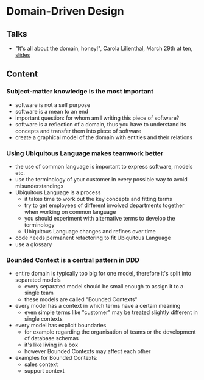 # Domain-Driven Design
## Talks
- "It's all about the domain, honey!", Carola Lilienthal, March 29th at ten, [slides](https://de.slideshare.net/cairolali/its-all-about-the-domain-honey)


## Content
### Subject-matter knowledge is the most important
- software is not a self purpose
- software is a mean to an end
- important question: for whom am I writing this piece of software?
- software is a reflection of a domain, thus you have to understand its concepts and transfer them into piece of software
- create a graphical model of the domain with entities and their relations

### Using Ubiquitous Language makes teamwork better
- the use of common language is important to express software, models etc.
- use the terminology of your customer in every possible way to avoid misunderstandings
- Ubiquitous Language is a process
    - it takes time to work out the key concepts and fitting terms
    - try to get employees of different involved departments together when working on common language 
    - you should experiment with alternative terms to develop the terminology
    - Ubiquitous Language changes and refines over time
- code needs permanent refactoring to fit Ubiquitous Language
- use a glossary

### Bounded Context is a central pattern in DDD
- entire domain is typically too big for one model, therefore it's split into separated models
    - every separated model should be small enough to assign it to a single team
    - these models are called "Bounded Contexts"
- every model has a context in which terms have a certain meaning
    - even simple terms like "customer" may be treated slightly different in single contexts
- every model has explicit boundaries
    - for example regarding the organisation of teams or the development of database schemas
    - it's like living in a box
    - however Bounded Contexts may affect each other
- examples for Bounded Contexts:
    - sales context
    - support context